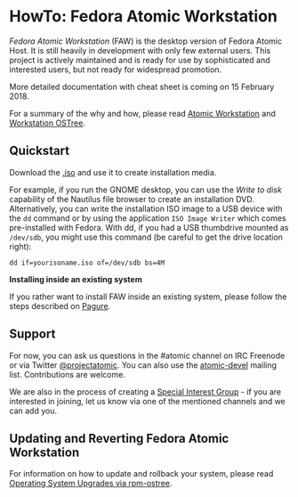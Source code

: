 HowTo: Fedora Atomic Workstation
================================
*Fedora Atomic Workstation* (FAW) is the desktop version of Fedora Atomic Host. It is still heavily in development with only few external users. This project is actively maintained and is ready for use by sophisticated and interested users, but not ready for widespread promotion.

More detailed documentation with cheat sheet is coming on 15 February 2018.

For a summary of the why and how, please read [Atomic Workstation](https://fedoraproject.org/wiki/Workstation/AtomicWorkstation) and [Workstation OSTree](https://fedoraproject.org/wiki/Changes/WorkstationOstree).

## Quickstart

Download the [.iso](https://download.fedoraproject.org/pub/fedora/linux/releases/28/Workstation/x86_64/iso/) and use it to create installation media.

For example, if you run the GNOME desktop, you can use the *Write to disk* capability of the Nautilus file browser to create an installation DVD. Alternatively, you can write the installation ISO image to a USB device with the `dd` command or by using the application `ISO Image Writer` which comes pre-installed with Fedora. With dd, if you had a USB thumbdrive mounted as `/dev/sdb`, you might use this command (be careful to get the drive location right):

```
dd if=yourisoname.iso of=/dev/sdb bs=4M
```

**Installing inside an existing system**

If you rather want to install FAW inside an existing system, please follow the steps described on [Pagure](https://pagure.io/workstation-ostree-config/blob/master/f/README-install-inside.md).

## Support

For now, you can ask us questions in the #atomic channel on IRC Freenode or via Twitter [@projectatomic](https://twitter.com/projectatomic). You can also use the [atomic-devel](https://lists.projectatomic.io/mailman/listinfo/atomic-devel) mailing list. Contributions are welcome.

We are also in the process of creating a [Special Interest Group](https://fedoraproject.org/wiki/Workstation/AtomicWorkstation/SIG) - if you are interested in joining, let us know via one of the mentioned channels and we can add you.

## Updating and Reverting Fedora Atomic Workstation

For information on how to update and rollback your system, please read [Operating System Upgrades via rpm-ostree](http://www.projectatomic.io/docs/os-updates/).
